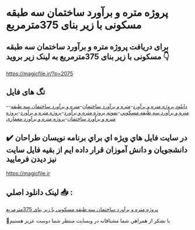 # پروژه متره و برآورد ساختمان سه طبقه مسکونی با زیر بنای 375مترمربع

## برای دریافت پروژه متره و برآورد ساختمان سه طبقه مسکونی با زیر بنای 375مترمربع به لینک زیر بروید 👇

https://magicfile.ir/?p=2075

## تگ های فایل

-[دانلود پروژه متره و برآورد](https://magicfile.ir/product/%d9%be%d8%b1%d9%88%da%98%d9%87-%d9%85%d8%aa%d8%b1%d9%87-%d9%88-%d8%a8%d8%b1%d8%a2%d9%88%d8%b1%d8%af-%d8%b3%d8%a7%d8%ae%d8%aa%d9%85%d8%a7%d9%86-%d8%b3%d9%87-%d8%b7%d8%a8%d9%82%d9%87-%d9%85%d8%b3%da%a9%d9%88%d9%86%d9%8a/)-[متره و برآورد ساختمان](https://magicfile.ir/product/%d9%be%d8%b1%d9%88%da%98%d9%87-%d9%85%d8%aa%d8%b1%d9%87-%d9%88-%d8%a8%d8%b1%d8%a2%d9%88%d8%b1%d8%af-%d8%b3%d8%a7%d8%ae%d8%aa%d9%85%d8%a7%d9%86-%d8%b3%d9%87-%d8%b7%d8%a8%d9%82%d9%87-%d9%85%d8%b3%da%a9%d9%88%d9%86%d9%8a/)-[متره و برآورد ساختمان سه طبقه](https://magicfile.ir/product/%d9%be%d8%b1%d9%88%da%98%d9%87-%d9%85%d8%aa%d8%b1%d9%87-%d9%88-%d8%a8%d8%b1%d8%a2%d9%88%d8%b1%d8%af-%d8%b3%d8%a7%d8%ae%d8%aa%d9%85%d8%a7%d9%86-%d8%b3%d9%87-%d8%b7%d8%a8%d9%82%d9%87-%d9%85%d8%b3%da%a9%d9%88%d9%86%d9%8a/)-[متره و برآورد سه طبقه مسکوني](https://magicfile.ir/product/%d9%be%d8%b1%d9%88%da%98%d9%87-%d9%85%d8%aa%d8%b1%d9%87-%d9%88-%d8%a8%d8%b1%d8%a2%d9%88%d8%b1%d8%af-%d8%b3%d8%a7%d8%ae%d8%aa%d9%85%d8%a7%d9%86-%d8%b3%d9%87-%d8%b7%d8%a8%d9%82%d9%87-%d9%85%d8%b3%da%a9%d9%88%d9%86%d9%8a/)-[نمونه پروژه متره و برآورد](https://magicfile.ir/product/%d9%be%d8%b1%d9%88%da%98%d9%87-%d9%85%d8%aa%d8%b1%d9%87-%d9%88-%d8%a8%d8%b1%d8%a2%d9%88%d8%b1%d8%af-%d8%b3%d8%a7%d8%ae%d8%aa%d9%85%d8%a7%d9%86-%d8%b3%d9%87-%d8%b7%d8%a8%d9%82%d9%87-%d9%85%d8%b3%da%a9%d9%88%d9%86%d9%8a/)-[پروژه متره و برآورد](https://magicfile.ir/product/%d9%be%d8%b1%d9%88%da%98%d9%87-%d9%85%d8%aa%d8%b1%d9%87-%d9%88-%d8%a8%d8%b1%d8%a2%d9%88%d8%b1%d8%af-%d8%b3%d8%a7%d8%ae%d8%aa%d9%85%d8%a7%d9%86-%d8%b3%d9%87-%d8%b7%d8%a8%d9%82%d9%87-%d9%85%d8%b3%da%a9%d9%88%d9%86%d9%8a/)-[پروژه متره و برآورد ساختمان](https://magicfile.ir/product/%d9%be%d8%b1%d9%88%da%98%d9%87-%d9%85%d8%aa%d8%b1%d9%87-%d9%88-%d8%a8%d8%b1%d8%a2%d9%88%d8%b1%d8%af-%d8%b3%d8%a7%d8%ae%d8%aa%d9%85%d8%a7%d9%86-%d8%b3%d9%87-%d8%b7%d8%a8%d9%82%d9%87-%d9%85%d8%b3%da%a9%d9%88%d9%86%d9%8a/)-[پروژه متره و برآورد معماری](https://magicfile.ir/product/%d9%be%d8%b1%d9%88%da%98%d9%87-%d9%85%d8%aa%d8%b1%d9%87-%d9%88-%d8%a8%d8%b1%d8%a2%d9%88%d8%b1%d8%af-%d8%b3%d8%a7%d8%ae%d8%aa%d9%85%d8%a7%d9%86-%d8%b3%d9%87-%d8%b7%d8%a8%d9%82%d9%87-%d9%85%d8%b3%da%a9%d9%88%d9%86%d9%8a/)

## ✔️ در سايت فايل هاي ويژه اي براي برنامه نويسان طراحان دانشجويان و دانش آموزان قرار داده ايم از بقيه فايل سايت نيز ديدن فرماييد

https://magicfile.ir


## لينک دانلود اصلي 📥 :

[پروژه متره و برآورد ساختمان سه طبقه مسکونی با زیر بنای 375مترمربع](https://magicfile.ir/product/%d9%be%d8%b1%d9%88%da%98%d9%87-%d9%85%d8%aa%d8%b1%d9%87-%d9%88-%d8%a8%d8%b1%d8%a2%d9%88%d8%b1%d8%af-%d8%b3%d8%a7%d8%ae%d8%aa%d9%85%d8%a7%d9%86-%d8%b3%d9%87-%d8%b7%d8%a8%d9%82%d9%87-%d9%85%d8%b3%da%a9%d9%88%d9%86%d9%8a/) 


🙏با تشکر از همراهي شما مشتاقانه در وبسایت منتظر شما دوست عزیز هستیم

